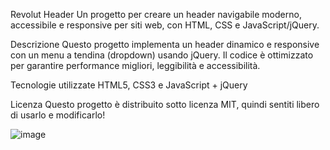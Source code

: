 Revolut Header
Un progetto per creare un header navigabile moderno, accessibile e responsive per siti web, con HTML, CSS e JavaScript/jQuery.

Descrizione
Questo progetto implementa un header dinamico e responsive con un menu a tendina (dropdown) usando jQuery. Il codice è ottimizzato per garantire performance migliori, leggibilità e accessibilità.

Tecnologie utilizzate
HTML5, CSS3 e JavaScript + jQuery 

Licenza
Questo progetto è distribuito sotto licenza MIT, quindi sentiti libero di usarlo e modificarlo!

![image](https://github.com/user-attachments/assets/29babbb3-fc16-4378-8061-1bad407f39fd)
